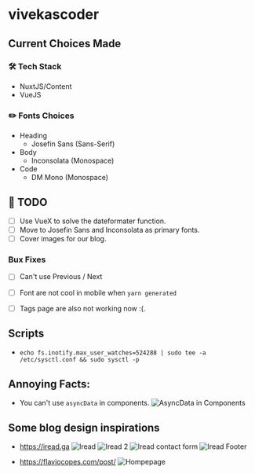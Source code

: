 # vivekascoder

## Current Choices Made

### 🛠️ Tech Stack
- NuxtJS/Content
- VueJS


### ✏️ Fonts Choices
- Heading
  - Josefin Sans (Sans-Serif)
- Body
  - Inconsolata (Monospace)
- Code
  - DM Mono (Monospace)


## 📝 TODO 
- [ ] Use VueX to solve the dateformater function.
- [ ] Move to Josefin Sans and Inconsolata as primary fonts.
- [ ] Cover images for our blog.
### Bux Fixes
- [ ] Can't use Previous / Next
- [ ] Font are not cool in mobile when `yarn generated`
- [ ] Tags page are also not working now :(.


## Scripts
- `echo fs.inotify.max_user_watches=524288 | sudo tee -a /etc/sysctl.conf && sudo sysctl -p`

## Annoying Facts:
- You can't use `asyncData` in components.
![AsyncData in Components](https://i.imgur.com/R2duxuT.png)

## Some blog design inspirations
- https://iread.ga
![Iread](https://i.imgur.com/gKmsypY.png)
![Iread 2](https://i.imgur.com/xeJycAt.png)
![Iread contact form](https://i.imgur.com/MzbEKOf.png)
![Iread Footer](https://i.imgur.com/uTTyjsa.png)

- https://flaviocopes.com/post/
![Hompepage](https://i.imgur.com/Ac3bzlQ.png)